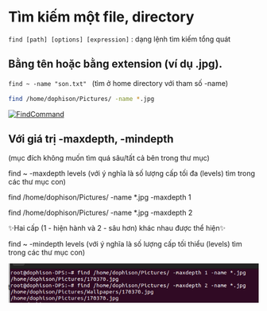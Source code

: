 # Tìm kiếm một file, directory

``` find [path] [options] [expression] ``` : dạng lệnh tìm kiếm tổng quát

## Bằng tên hoặc bằng extension (ví dụ .jpg).

```find ~ -name "son.txt" ``` (tìm ở home directory với tham số -name)
```sh
find /home/dophison/Pictures/ -name *.jpg
```
[![FindCommand]()](/img/findname_ext.png)


## Với giá trị -maxdepth, -mindepth 
(mục đích không muốn tìm quá sâu/tất cả bên trong thư mục)

find ~ -maxdepth levels (với ý nghĩa là số lượng cấp tối đa (levels) tìm trong các thư mục con) 

find /home/dophison/Pictures/ -name *.jpg -maxdepth 1 

find /home/dophison/Pictures/ -name *.jpg -maxdepth 2 

✨Hai cấp (1 - hiện hành và 2 - sâu hơn) khác nhau được thể hiện✨

find ~ -mindepth levels (với ý nghĩa là số lượng cấp tối thiểu (levels) tìm trong các thư mục con)

![FindCommand](/Images/findmaxmindepth.png)
